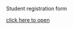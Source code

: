 Student registration form

[click here to open](https://himanshuchaurasiya1234.github.io/student.form/)
